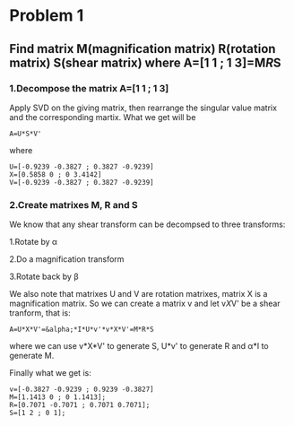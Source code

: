 # Problem 1

## Find matrix M(magnification matrix) R(rotation matrix) S(shear matrix) where A=[1 1 ; 1 3]=M*R*S

### 1.Decompose the matrix A=[1 1 ; 1 3]

Apply SVD on the giving matrix, then rearrange the singular value matrix and the corresponding martix. What we get will be
```
A=U*S*V'
```
where 
```
U=[-0.9239 -0.3827 ; 0.3827 -0.9239]
X=[0.5858 0 ; 0 3.4142]
V=[-0.9239 -0.3827 ; 0.3827 -0.9239]
```

### 2.Create matrixes M, R and S

We know that any shear transform can be decompsed to three transforms:

1.Rotate by &alpha;

2.Do a magnification transform

3.Rotate back by &beta; 

We also note that matrixes U and V are rotation matrixes, matrix X is a magnification matrix. So we can create a matrix v and let v*X*V' be a shear tranform, that is:
```
A=U*X*V'=&alpha;*I*U*v'*v*X*V'=M*R*S
```
where we can use v\*X\*V' to generate S, U*v' to generate R and &alpha;*I to generate M.

Finally what we get is:
```
v=[-0.3827 -0.9239 ; 0.9239 -0.3827]
M=[1.1413 0 ; 0 1.1413];
R=[0.7071 -0.7071 ; 0.7071 0.7071];
S=[1 2 ; 0 1];
```    